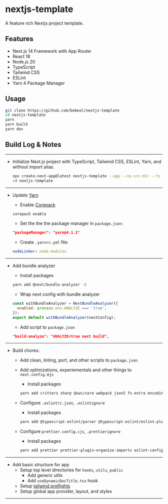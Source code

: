 # nextjs-template

A feature rich Nextjs project template.

## Features

* Next.js 14 Framework with App Router
* React 18
* Node.js 20
* TypeScript
* Tailwind CSS
* ESLint
* Yarn 4 Package Manager

## Usage

```bash
git clone https://github.com/bebeal/nextjs-template
cd nextjs-template
yarn
yarn build
yarn dev
```

## Build Log & Notes

---

* Initialize Next.js project with TypeScript, Tailwind CSS, ESLint, Yarn, and without import alias.

  ```bash
  npx create-next-app@latest nextjs-template --app --no-src-dir --ts --tailwind --eslint --use-yarn --no-import-alias
  cd nextjs-template
  ```

---

* Update [Yarn](https://yarnpkg.com/cli)

  * Enable [Corepack](https://yarnpkg.com/corepack)

  ```bash
  corepack enable
  ```

  * Set the the the package manager in `package.json`:

  ```json
  "packageManager": "yarn@4.1.1"
  ```

  * Create `.yarnrc.yml` file:

  ```yaml
  nodeLinker: node-modules
  ```

---

* Add bundle analyzer

  * Install packages

  ```bash
  yarn add @next/bundle-analyzer -D
  ```

  * Wrap next config with bundle analyzer

  ```mjs
  const withBundleAnalyzer = NextBundleAnalyzer({
    enabled: process.env.ANALYZE === 'true',
  });
  export default withBundleAnalyzer(nextConfig);
  ```

  * Add script to `package.json`

  ```json
  "build:analyze": "ANALYZE=true next build",
  ```

---

* Build chores:
  * Add clean, linting, port, and other scripts to `package.json`
  * Add optimizations, experiementals and other things to `next.config.mjs`
    * Install packages

    ```bash
    yarn add critters sharp @swc/core webpack json5 fs-extra encoding -D
    ```

  * Configure `.eslintrc.json`, `.eslintignore`
    * Install packages

    ```bash
    yarn add @typescript-eslint/parser @typescript-eslint/eslint-plugin eslint-plugin-react-hooks eslint-plugin-react eslint-config-next eslint-plugin-unused-imports -D
    ```

  * Configure `prettier.config.cjs`, `.prettierignore`
    * Install packages

    ```bash
    yarn add prettier prettier-plugin-organize-imports eslint-config-prettier @ianvs/prettier-plugin-sort-imports prettier-plugin-organize-imports prettier-plugin-tailwindcss -D
    ```

---

* Add basic structure for app
  * Setup top level directories for `hooks`, `utils`, `public`
    * Add generic utils
    * Add `useDynamicDocTitle.tsx` hook
  * Setup [tailwind preflights](https://tailwindcss.com/docs/preflight)
  * Setup global app provider, layout, and styles

---
